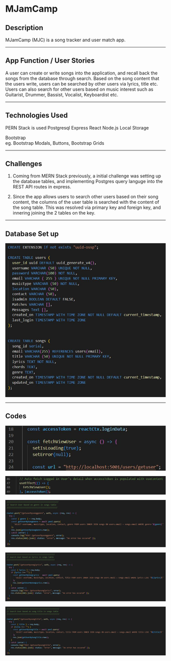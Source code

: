 # MJamCamp

## Description

MJamCamp (MJC) is a song tracker and user match app.

---

## App Function / User Stories

A user can create or write songs into the application, and recall back the songs from the database through search. Based on the song content that the users write, users can be searched by other users via lyrics, title etc.
Users can also search for other users based on music interest such as Guitarist, Drummer, Bassist, Vocalist, Keyboardist etc.

---

## Technologies Used

PERN Stack is used
Postgresql
Express
React
Node.js
Local Storage

Bootstrap  
eg. Bootstrap Modals, Buttons, Bootstrap Grids

---

## Challenges

1. Coming from MERN Stack previously, a initial challenge was setting up the database tables, and implementing Postgres query languge into the REST API routes in express.

2. Since the app allows users to search other users based on their song content, the columns of the user table is searched with the content of the song table. This was resolved via primary key and foreign key, and innering joining the 2 tables on the key.

---

## Database Set up

![Database](/README_img/Database.jpg)

---

## Codes

![ViewUser1](/README_img/ViewUser1.jpg)

![ViewUser1](/README_img/ViewUser2.jpg)

![SearchUserSongGenre](/README_img/SearchUserSongGenre.jpg)

![SearchUserSongLyrics](/README_img/SearchUserSongLyrics.jpg)

![SearchUserSongTitle](/README_img/SearchUserSongTitle.jpg)
